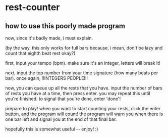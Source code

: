 # rest-counter

## how to use this poorly made program

now, since it's badly made, i must explain. 

(by the way, this only works for full bars because, i mean, don't be lazy and count that eighth beat rest okay?)

first, input your tempo (bpm). make sure it's an integer, letters will break it!

next, input the top number from your time signature (how many beats per bar). once again, !!INTEGERS PEOPLE!!!

now, you can queue up all the rests that you have. input the number of bars of rests you have at a time, then press enter. you may repeat this until you're finished. to signal that you're done, enter 'done'!

prepare to play! when you want to start counting your rests, click the enter button, and the program will count!
the program will warn you when there is one bar left and signal you at the end of that final bar.

hopefully this is somewhat useful -- enjoy! :)


